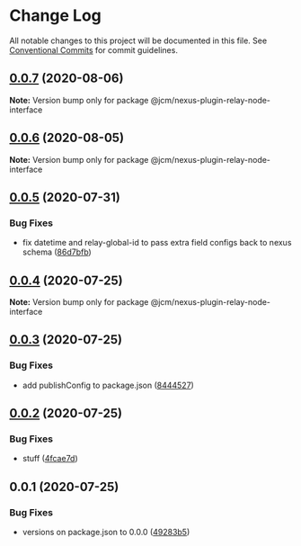 # Change Log

All notable changes to this project will be documented in this file.
See [Conventional Commits](https://conventionalcommits.org) for commit guidelines.

## [0.0.7](https://github.com/JCMais/nexus-plugins/compare/@jcm/nexus-plugin-relay-node-interface@0.0.6...@jcm/nexus-plugin-relay-node-interface@0.0.7) (2020-08-06)

**Note:** Version bump only for package @jcm/nexus-plugin-relay-node-interface

## [0.0.6](https://github.com/JCMais/nexus-plugins/compare/@jcm/nexus-plugin-relay-node-interface@0.0.5...@jcm/nexus-plugin-relay-node-interface@0.0.6) (2020-08-05)

**Note:** Version bump only for package @jcm/nexus-plugin-relay-node-interface

## [0.0.5](https://github.com/JCMais/nexus-plugins/compare/@jcm/nexus-plugin-relay-node-interface@0.0.4...@jcm/nexus-plugin-relay-node-interface@0.0.5) (2020-07-31)

### Bug Fixes

- fix datetime and relay-global-id to pass extra field configs back to nexus schema ([86d7bfb](https://github.com/JCMais/nexus-plugins/commit/86d7bfb5b0d3e9fecfd0ad5b59c16c9821a07817))

## [0.0.4](https://github.com/JCMais/nexus-plugins/compare/@jcm/nexus-plugin-relay-node-interface@0.0.3...@jcm/nexus-plugin-relay-node-interface@0.0.4) (2020-07-25)

**Note:** Version bump only for package @jcm/nexus-plugin-relay-node-interface

## [0.0.3](https://github.com/JCMais/nexus-plugins/compare/@jcm/nexus-plugin-relay-node-interface@0.0.2...@jcm/nexus-plugin-relay-node-interface@0.0.3) (2020-07-25)

### Bug Fixes

- add publishConfig to package.json ([8444527](https://github.com/JCMais/nexus-plugins/commit/8444527c32502e5b91369035cf68e8fa44366d6b))

## [0.0.2](https://github.com/JCMais/nexus-plugins/compare/@jcm/nexus-plugin-relay-node-interface@0.0.1...@jcm/nexus-plugin-relay-node-interface@0.0.2) (2020-07-25)

### Bug Fixes

- stuff ([4fcae7d](https://github.com/JCMais/nexus-plugins/commit/4fcae7d93f09eaa7b4fcdd0b4a3c43f2666e0d1d))

## 0.0.1 (2020-07-25)

### Bug Fixes

- versions on package.json to 0.0.0 ([49283b5](https://github.com/JCMais/nexus-plugins/commit/49283b521f7dc14ea877f96b4e60665d890b736b))
